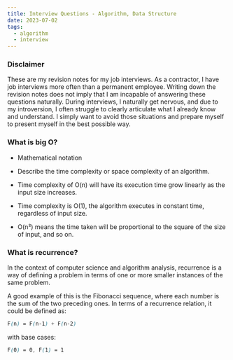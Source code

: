```yaml
---
title: Interview Questions - Algorithm, Data Structure
date: 2023-07-02
tags:
  - algorithm
  - interview
---
```


### Disclaimer

These are my revision notes for my job interviews. As a contractor, I have job interviews more often than a permanent employee. Writing down the revision notes does not imply that I am incapable of answering these questions naturally. During interviews, I naturally get nervous, and due to my introversion, I often struggle to clearly articulate what I already know and understand. I simply want to avoid those situations and prepare myself to present myself in the best possible way.

### What is big O?

- Mathematical notation

- Describe the time complexity or space complexity of an algorithm.

- Time complexity of O(n) will have its execution time grow linearly as the input size increases. 

- Time complexity is O(1), the algorithm executes in constant time, regardless of input size. 

- O(n²) means the time taken will be proportional to the square of the size of input, and so on.

### What is recurrence?

In the context of computer science and algorithm analysis, recurrence is a way of defining a problem in terms of one or more smaller instances of the same problem.

A good example of this is the Fibonacci sequence, where each number is the sum of the two preceding ones. In terms of a recurrence relation, it could be defined as:

```scss
F(n) = F(n-1) + F(n-2)
```

with base cases:

```scss
F(0) = 0, F(1) = 1
```


